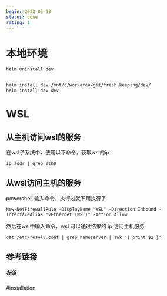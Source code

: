 ```yaml
---
begin: 2022-05-08
status: done
rating: 1
---
```


# 本地环境

```bash
helm uninstall dev


helm install dev /mnt/c/workarea/git/fresh-keeping/dev/
helm install dev dev

```


# WSL

## 从主机访问wsl的服务
在wsl子系统中，使用以下命令，获取wsl的ip
```
ip addr | grep eth0

```

## 从wsl访问主机的服务

powershell 输入命令，执行过就不用执行了

```
New-NetFirewallRule -DisplayName "WSL" -Direction Inbound -InterfaceAlias "vEthernet (WSL)" -Action Allow
```

然后在wsl中输入命令，wsl 可以通过结果的 ip 访问主机服务

```
cat /etc/resolv.conf | grep nameserver | awk '{ print $2 }'
```




## 参考链接


##### 标签
#installation
